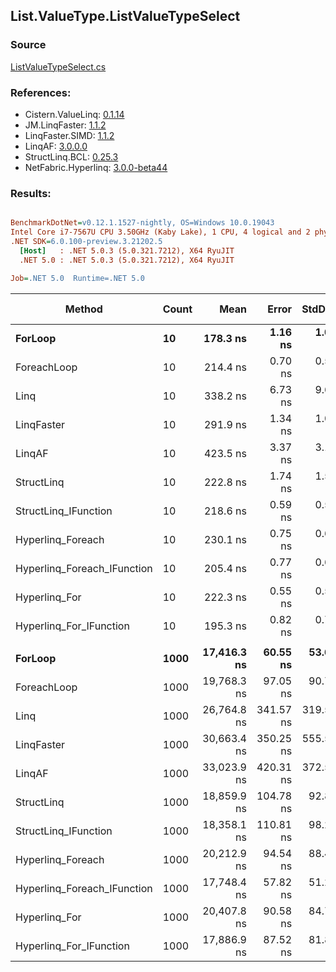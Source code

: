 ﻿## List.ValueType.ListValueTypeSelect

### Source
[ListValueTypeSelect.cs](../LinqBenchmarks/List/ValueType/ListValueTypeSelect.cs)

### References:
- Cistern.ValueLinq: [0.1.14](https://www.nuget.org/packages/Cistern.ValueLinq/0.1.14)
- JM.LinqFaster: [1.1.2](https://www.nuget.org/packages/JM.LinqFaster/1.1.2)
- LinqFaster.SIMD: [1.1.2](https://www.nuget.org/packages/LinqFaster.SIMD/1.0.3)
- LinqAF: [3.0.0.0](https://www.nuget.org/packages/LinqAF/3.0.0.0)
- StructLinq.BCL: [0.25.3](https://www.nuget.org/packages/StructLinq.BCL/0.25.3)
- NetFabric.Hyperlinq: [3.0.0-beta44](https://www.nuget.org/packages/NetFabric.Hyperlinq/3.0.0-beta44)

### Results:
``` ini

BenchmarkDotNet=v0.12.1.1527-nightly, OS=Windows 10.0.19043
Intel Core i7-7567U CPU 3.50GHz (Kaby Lake), 1 CPU, 4 logical and 2 physical cores
.NET SDK=6.0.100-preview.3.21202.5
  [Host]   : .NET 5.0.3 (5.0.321.7212), X64 RyuJIT
  .NET 5.0 : .NET 5.0.3 (5.0.321.7212), X64 RyuJIT

Job=.NET 5.0  Runtime=.NET 5.0  

```
|                      Method | Count |        Mean |     Error |    StdDev |      Median | Ratio | RatioSD |   Gen 0 | Gen 1 | Gen 2 | Allocated |
|---------------------------- |------ |------------:|----------:|----------:|------------:|------:|--------:|--------:|------:|------:|----------:|
|                     **ForLoop** |    **10** |    **178.3 ns** |   **1.16 ns** |   **1.09 ns** |    **177.8 ns** |  **1.00** |    **0.00** |       **-** |     **-** |     **-** |         **-** |
|                 ForeachLoop |    10 |    214.4 ns |   0.70 ns |   0.58 ns |    214.5 ns |  1.20 |    0.01 |       - |     - |     - |         - |
|                        Linq |    10 |    338.2 ns |   6.73 ns |   9.65 ns |    343.7 ns |  1.86 |    0.05 |  0.0877 |     - |     - |     184 B |
|                  LinqFaster |    10 |    291.9 ns |   1.34 ns |   1.05 ns |    291.9 ns |  1.64 |    0.01 |  0.3324 |     - |     - |     696 B |
|                      LinqAF |    10 |    423.5 ns |   3.37 ns |   3.15 ns |    423.0 ns |  2.38 |    0.02 |       - |     - |     - |         - |
|                  StructLinq |    10 |    222.8 ns |   1.74 ns |   1.54 ns |    223.2 ns |  1.25 |    0.01 |  0.0191 |     - |     - |      40 B |
|        StructLinq_IFunction |    10 |    218.6 ns |   0.59 ns |   0.55 ns |    218.6 ns |  1.23 |    0.01 |       - |     - |     - |         - |
|           Hyperlinq_Foreach |    10 |    230.1 ns |   0.75 ns |   0.66 ns |    230.0 ns |  1.29 |    0.01 |       - |     - |     - |         - |
| Hyperlinq_Foreach_IFunction |    10 |    205.4 ns |   0.77 ns |   0.68 ns |    205.5 ns |  1.15 |    0.01 |       - |     - |     - |         - |
|               Hyperlinq_For |    10 |    222.3 ns |   0.55 ns |   0.51 ns |    222.3 ns |  1.25 |    0.01 |       - |     - |     - |         - |
|     Hyperlinq_For_IFunction |    10 |    195.3 ns |   0.82 ns |   0.77 ns |    195.3 ns |  1.10 |    0.01 |       - |     - |     - |         - |
|                             |       |             |           |           |             |       |         |         |       |       |           |
|                     **ForLoop** |  **1000** | **17,416.3 ns** |  **60.55 ns** |  **53.68 ns** | **17,409.2 ns** |  **1.00** |    **0.00** |       **-** |     **-** |     **-** |         **-** |
|                 ForeachLoop |  1000 | 19,768.3 ns |  97.05 ns |  90.78 ns | 19,755.3 ns |  1.14 |    0.00 |       - |     - |     - |         - |
|                        Linq |  1000 | 26,764.8 ns | 341.57 ns | 319.50 ns | 26,764.2 ns |  1.54 |    0.02 |  0.0610 |     - |     - |     184 B |
|                  LinqFaster |  1000 | 30,663.4 ns | 350.25 ns | 555.54 ns | 30,495.5 ns |  1.75 |    0.03 | 30.2734 |     - |     - |  64,056 B |
|                      LinqAF |  1000 | 33,023.9 ns | 420.31 ns | 372.59 ns | 32,999.4 ns |  1.90 |    0.02 |       - |     - |     - |         - |
|                  StructLinq |  1000 | 18,859.9 ns | 104.78 ns |  92.89 ns | 18,850.6 ns |  1.08 |    0.01 |       - |     - |     - |      40 B |
|        StructLinq_IFunction |  1000 | 18,358.1 ns | 110.81 ns |  98.23 ns | 18,365.2 ns |  1.05 |    0.00 |       - |     - |     - |         - |
|           Hyperlinq_Foreach |  1000 | 20,212.9 ns |  94.54 ns |  88.43 ns | 20,228.1 ns |  1.16 |    0.01 |       - |     - |     - |         - |
| Hyperlinq_Foreach_IFunction |  1000 | 17,748.4 ns |  57.82 ns |  51.25 ns | 17,748.0 ns |  1.02 |    0.00 |       - |     - |     - |         - |
|               Hyperlinq_For |  1000 | 20,407.8 ns |  90.58 ns |  84.73 ns | 20,406.0 ns |  1.17 |    0.00 |       - |     - |     - |         - |
|     Hyperlinq_For_IFunction |  1000 | 17,886.9 ns |  87.52 ns |  81.87 ns | 17,912.0 ns |  1.03 |    0.01 |       - |     - |     - |         - |
